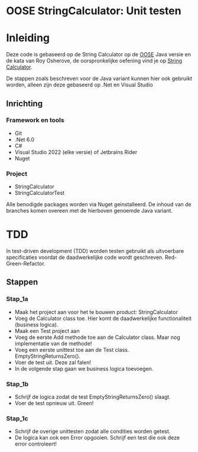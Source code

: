 # OOSE StringCalculator: Unit testen

# Inleiding
Deze code is gebaseerd op de String Calculator op de [OOSE](https://bitbucket.aimsites.nl/projects/OOSEDT/repos/string-calculator-kata-ut/browse) Java versie en de 
kata van Roy Osherove, de oorspronkelijke oefening vind je op [String Calculator](https://osherove.com/tdd-kata-1/).

De stappen zoals beschreven voor de Java variant kunnen hier ook gebruikt worden, alleen zijn deze gebaseerd op .Net en Visual Studio

## Inrichting

### Framework en tools
- Git
- .Net 6.0
- C#
- Visual Studio 2022 (elke versie) of Jetbrains Rider
- Nuget

### Project

- StringCalculator
- StringCalculatorTest

Alle benodigde packages worden via Nuget geinstalleerd. De inhoud van de branches komen overeen met de hierboven genoemde Java variant.

# TDD
In test-driven development (TDD) worden testen gebruikt als uitvoerbare specificaties voordat de daadwerkelijke code wordt geschreven.
Red-Green-Refactor.


## Stappen 

### Stap_1a
- Maak het project aan voor het te bouwen product: StringCalculator
- Voeg de Calculator class toe. Hier komt de daadwerkelijke functionaliteit (business logica).
- Maak een Test project aan
- Voeg de eerste Add methode toe aan de Calculator class. Maar nog implementatie van de methode!
- Voeg een eerste unittest toe aan de Test class. EmptyStringReturnsZero().
- Voer de test uit. Deze zal falen! 
- In de volgende stap gaan we business logica toevoegen.

### Stap_1b
- Schrijf de logica zodat de test EmptyStringReturnsZero() slaagt.
- Voer de test opnieuw uit. Green!

### Stap_1c
- Schrijf de overige unittesten zodat alle condities worden getest.
- De logica kan ook een Error opgooien. Schrijf een test die ook deze error controleert!